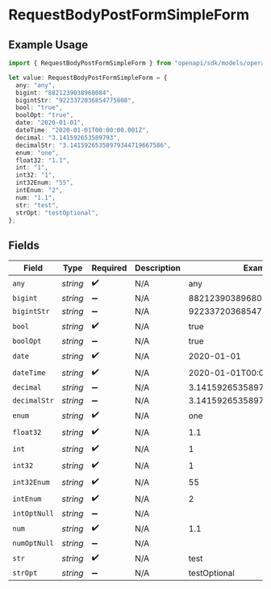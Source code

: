# RequestBodyPostFormSimpleForm

## Example Usage

```typescript
import { RequestBodyPostFormSimpleForm } from "openapi/sdk/models/operations";

let value: RequestBodyPostFormSimpleForm = {
  any: "any",
  bigint: "8821239038968084",
  bigintStr: "9223372036854775808",
  bool: "true",
  boolOpt: "true",
  date: "2020-01-01",
  dateTime: "2020-01-01T00:00:00.001Z",
  decimal: "3.141592653589793",
  decimalStr: "3.14159265358979344719667586",
  enum: "one",
  float32: "1.1",
  int: "1",
  int32: "1",
  int32Enum: "55",
  intEnum: "2",
  num: "1.1",
  str: "test",
  strOpt: "testOptional",
};
```

## Fields

| Field                        | Type                         | Required                     | Description                  | Example                      |
| ---------------------------- | ---------------------------- | ---------------------------- | ---------------------------- | ---------------------------- |
| `any`                        | *string*                     | :heavy_check_mark:           | N/A                          | any                          |
| `bigint`                     | *string*                     | :heavy_minus_sign:           | N/A                          | 8821239038968084             |
| `bigintStr`                  | *string*                     | :heavy_minus_sign:           | N/A                          | 9223372036854775808          |
| `bool`                       | *string*                     | :heavy_check_mark:           | N/A                          | true                         |
| `boolOpt`                    | *string*                     | :heavy_minus_sign:           | N/A                          | true                         |
| `date`                       | *string*                     | :heavy_check_mark:           | N/A                          | 2020-01-01                   |
| `dateTime`                   | *string*                     | :heavy_check_mark:           | N/A                          | 2020-01-01T00:00:00.001Z     |
| `decimal`                    | *string*                     | :heavy_minus_sign:           | N/A                          | 3.141592653589793            |
| `decimalStr`                 | *string*                     | :heavy_minus_sign:           | N/A                          | 3.14159265358979344719667586 |
| `enum`                       | *string*                     | :heavy_check_mark:           | N/A                          | one                          |
| `float32`                    | *string*                     | :heavy_check_mark:           | N/A                          | 1.1                          |
| `int`                        | *string*                     | :heavy_check_mark:           | N/A                          | 1                            |
| `int32`                      | *string*                     | :heavy_check_mark:           | N/A                          | 1                            |
| `int32Enum`                  | *string*                     | :heavy_check_mark:           | N/A                          | 55                           |
| `intEnum`                    | *string*                     | :heavy_check_mark:           | N/A                          | 2                            |
| `intOptNull`                 | *string*                     | :heavy_minus_sign:           | N/A                          |                              |
| `num`                        | *string*                     | :heavy_check_mark:           | N/A                          | 1.1                          |
| `numOptNull`                 | *string*                     | :heavy_minus_sign:           | N/A                          |                              |
| `str`                        | *string*                     | :heavy_check_mark:           | N/A                          | test                         |
| `strOpt`                     | *string*                     | :heavy_minus_sign:           | N/A                          | testOptional                 |